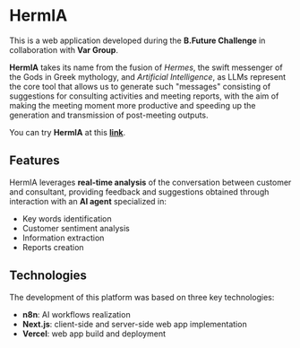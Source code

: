 # HermIA

This is a web application developed during the **B.Future Challenge** in collaboration with **Var Group**.

**HermIA** takes its name from the fusion of *Hermes*, the swift messenger of the Gods in Greek mythology, and *Artificial Intelligence*, as LLMs represent the core tool that allows us to generate such "messages" consisting of suggestions for consulting activities and meeting reports, with the aim of making the meeting moment more productive and speeding up the generation and transmission of post-meeting outputs.

You can try **HermIA** at this [**link**](https://hermia.vercel.app).

## Features

HermIA leverages **real-time analysis** of the conversation between customer and consultant, providing feedback and suggestions obtained through interaction with an **AI agent** specialized in:
- Key words identification
- Customer sentiment analysis 
- Information extraction
- Reports creation

## Technologies

The development of this platform was based on three key technologies:
- **n8n**: AI workflows realization
- **Next.js**: client-side and server-side web app implementation
- **Vercel**: web app build and deployment
